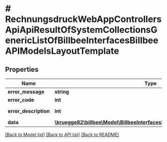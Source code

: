 # # RechnungsdruckWebAppControllersApiApiResultOfSystemCollectionsGenericListOfBillbeeInterfacesBillbeeAPIModelsLayoutTemplate

## Properties

Name | Type | Description | Notes
------------ | ------------- | ------------- | -------------
**error_message** | **string** |  | [optional]
**error_code** | **int** |  | [optional]
**error_description** | **int** |  | [optional] [readonly]
**data** | [**\kruegge82\billbee\Model\BillbeeInterfacesBillbeeAPIModelsLayoutTemplate[]**](BillbeeInterfacesBillbeeAPIModelsLayoutTemplate.md) |  | [optional]

[[Back to Model list]](../../README.md#models) [[Back to API list]](../../README.md#endpoints) [[Back to README]](../../README.md)
